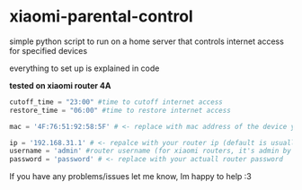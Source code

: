# xiaomi-parental-control

simple python script to run on a home server that controls internet access for specified devices

everything to set up is explained in code

**tested on xiaomi router 4A**

```python
cutoff_time = "23:00" #time to cutoff internet access
restore_time = "06:00" #time to restore internet access

mac = '4F:76:51:92:58:5F' # <- replace with mac address of the device you want to control (you can do a list for multiple devices)

ip = '192.168.31.1' # <- repalce with your router ip (default is usually 192.168.31.1)
username = 'admin' #router username (for xiaomi routers, it's admin by default)
password = 'password' # <- replace with your actuall router password
```
If you have any problems/issues let me know, Im happy to help :3

